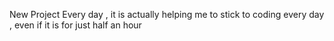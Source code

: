 New Project Every day , it is actually helping me to stick to coding every day , even if it is for just half an hour 
